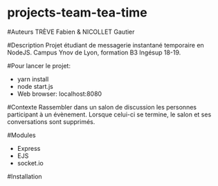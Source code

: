 # projects-team-tea-time

#Auteurs
TRÈVE Fabien & NICOLLET Gautier

#Description
Projet étudiant de messagerie instantané temporaire en NodeJS. Campus Ynov de Lyon, formation B3 Ingésup 18-19.

#Pour lancer le projet: 
- yarn install
- node start.js
- Web browser: localhost:8080

#Contexte
Rassembler dans un salon de discussion les personnes participant à un évènement. Lorsque celui-ci se termine, le salon et ses conversations sont supprimés.

#Modules
- Express
- EJS
- socket.io

#Installation

